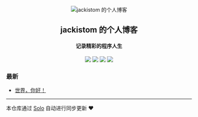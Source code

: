 <p align="center"><img alt="jackistom 的个人博客" src="https://static.b3log.org/images/brand/solo-32.png"></p><h2 align="center">
jackistom 的个人博客
</h2>

<h4 align="center">记录精彩的程序人生</h4>
<p align="center"><a title="jackistom 的个人博客" target="_blank" href="https://github.com/jackistom/solo-blog"><img src="https://img.shields.io/github/last-commit/jackistom/solo-blog.svg?style=flat-square&color=FF9900"></a>
<a title="GitHub repo size in bytes" target="_blank" href="https://github.com/jackistom/solo-blog"><img src="https://img.shields.io/github/repo-size/jackistom/solo-blog.svg?style=flat-square"></a>
<a title="Solo Version" target="_blank" href="https://github.com/b3log/solo/releases"><img src="https://img.shields.io/badge/solo-3.6.7-f1e05a.svg?style=flat-square&color=blueviolet"></a>
<a title="Hits" target="_blank" href="https://github.com/b3log/hits"><img src="https://hits.b3log.org/jackistom/solo-blog.svg"></a></p>

### 最新

* [世界，你好！](https://www.jeffjiang.top/hello-solo)



---

本仓库通过 [Solo](https://github.com/b3log/solo) 自动进行同步更新 ❤️ 